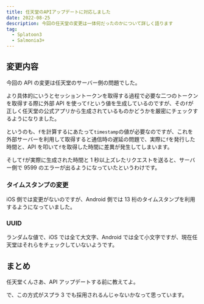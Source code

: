 ```yaml
---
title: 任天堂のAPIアップデートに対応しました
date: 2022-08-25
description: 今回の任天堂の変更は一体何だったのかについて詳しく語ります
tag:
  - Splatoon3 
  - Salmonia3+
---
```


## 変更内容

今回の API の変更は任天堂のサーバー側の問題でした。

より具体的にいうとセッショントークンを取得する過程で必要な二つのトークンを取得する際に外部 API を使って`f`という値を生成しているのですが、その`f`が正しく任天堂の公式アプリから生成されているものかどうかを厳密にチェックするようになりました。

というのも、`f`を計算するにあたって`timestamp`の値が必要なのですが、これを外部サーバーを利用して取得すると通信時の遅延の問題で、実際に`f`を発行した時間と、API を叩いて`f`を取得した時間に差異が発生してしまいます。

そして`f`が実際に生成された時間と 1 秒以上ズレたリクエストを送ると、サーバー側で 9599 のエラーが出るようになっていたというわけです。

### タイムスタンプの変更

iOS 側では変更がないのですが、Android 側では 13 桁のタイムスタンプを利用するようになっていました。

### UUID

ランダムな値で、iOS では全て大文字、Android では全て小文字ですが、現在任天堂はそれらをチェックしていないようです。

## まとめ

任天堂くんさあ、API アップデートする前に教えてよ。

で、この方式がスプラ 3 でも採用されるんじゃないかなって思っています。
